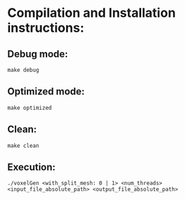 Compilation and Installation instructions:
=========================================

Debug mode:
------------------
```
make debug
```

Optimized mode:
----------------------
```
make optimized
```

Clean:
------
```
make clean
```

Execution:
----------
```
./voxelGen <with_split_mesh: 0 | 1> <num_threads> <input_file_absolute_path> <output_file_absolute_path>

```
